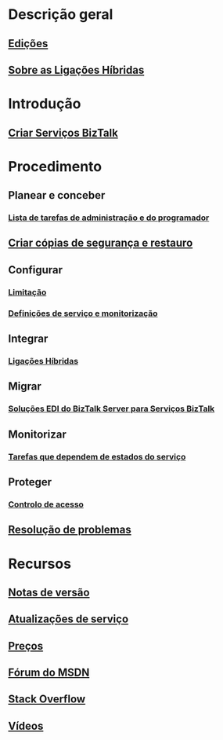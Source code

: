 # Descrição geral
## [Edições](biztalk-editions-feature-chart.md)
## [Sobre as Ligações Híbridas](integration-hybrid-connection-overview.md)

# Introdução
## [Criar Serviços BizTalk](biztalk-provision-services.md)

# Procedimento
## Planear e conceber
### [Lista de tarefas de administração e do programador](biztalk-services-administration-and-development-task-list.md)
## [Criar cópias de segurança e restauro](biztalk-backup-restore.md)
## Configurar
### [Limitação](biztalk-throttling-thresholds.md)
### [Definições de serviço e monitorização](biztalk-dashboard-monitor-scale-tabs.md)
## Integrar
### [Ligações Híbridas](integration-hybrid-connection-create-manage.md)
## Migrar
### [Soluções EDI do BizTalk Server para Serviços BizTalk](biztalk-migrating-to-edi-guide.md)
## Monitorizar
### [Tarefas que dependem de estados do serviço](biztalk-service-state-chart.md)
## Proteger
### [Controlo de acesso](biztalk-issuer-name-issuer-key.md)
## [Resolução de problemas](biztalk-troubleshoot-using-ops-logs.md)

# Recursos
## [Notas de versão](biztalk-release-notes.md)
## [Atualizações de serviço](https://azure.microsoft.com/updates/?product=biztalk-services)
## [Preços](https://azure.microsoft.com/pricing/details/biztalk-services/)
## [Fórum do MSDN](https://social.msdn.microsoft.com/Forums/en-US/home?forum=azurebiztalksvcs)
## [Stack Overflow](http://stackoverflow.com/questions/tagged/biztalk-services)
## [Vídeos](https://azure.microsoft.com/documentation/videos/index/?services=biztalk-services)


<!--HONumber=Jan17_HO3-->


